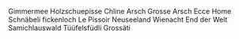 Gimmermee
Holzschuepisse
Chline Arsch Grosse Arsch
Ecce Home
Schnäbeli
fickenloch
Le Pissoir
Neuseeland
Wienacht 
End der Welt
Samichlauswald
Tüüfelsfüdli
Grossäti
